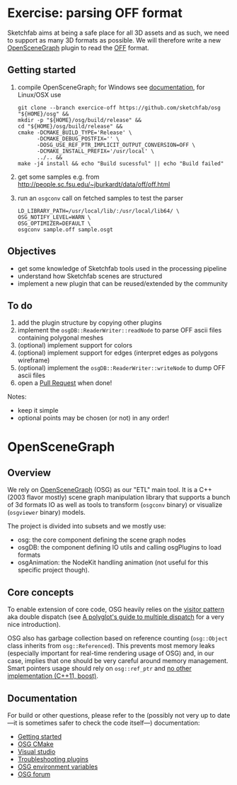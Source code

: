 # Exercise: parsing OFF format

Sketchfab aims at being a safe place for all 3D assets and as such, we need to support as many 3D formats as possible.
We will therefore write a new [OpenSceneGraph](#openscenegraph) plugin to read the [OFF](https://en.wikipedia.org/wiki/OFF_(file_format)) format.


## Getting started

1. compile OpenSceneGraph; for Windows see [documentation](http://www.openscenegraph.org/index.php/documentation/platform-specifics/windows/37-visual-studio), for Linux/OSX use

    ```
    git clone --branch exercice-off https://github.com/sketchfab/osg "${HOME}/osg" &&
    mkdir -p "${HOME}/osg/build/release" &&
    cd "${HOME}/osg/build/release" &&
    cmake -DCMAKE_BUILD_TYPE='Release' \
          -DCMAKE_DEBUG_POSTFIX='' \
          -DOSG_USE_REF_PTR_IMPLICIT_OUTPUT_CONVERSION=OFF \
          -DCMAKE_INSTALL_PREFIX='/usr/local' \
          ../.. &&
    make -j4 install && echo "Build sucessful" || echo "Build failed"
    ```
1. get some samples e.g. from http://people.sc.fsu.edu/~jburkardt/data/off/off.html
1. run an `osgconv` call on fetched samples to test the parser

    ```
    LD_LIBRARY_PATH=/usr/local/lib/:/usr/local/lib64/ \
    OSG_NOTIFY_LEVEL=WARN \
    OSG_OPTIMIZER=DEFAULT \
    osgconv sample.off sample.osgt
    ```

## Objectives

* get some knowledge of Sketchfab tools used in the processing pipeline
* understand how Sketchfab scenes are structured
* implement a new plugin that can be reused/extended by the community


## To do

1. add the plugin structure by copying other plugins
1. implement the `osgDB::ReaderWriter::readNode` to parse OFF ascii files containing polygonal meshes
1. (optional) implement support for colors
1. (optional) implement support for edges (interpret edges as polygons wireframe)
1. (optional) implement the `osgDB::ReaderWriter::writeNode` to dump OFF ascii files
1. open a [Pull Request](https://help.github.com/articles/about-pull-requests/) when done!

Notes:
* keep it simple
* optional points may be chosen (or not) in any order!


# OpenSceneGraph

## Overview

We rely on [OpenSceneGraph](https://en.wikipedia.org/wiki/OpenSceneGraph) (OSG) as our "ETL" main tool. It is a C++ (2003 flavor mostly) scene graph manipulation library that supports a bunch of 3d formats IO as well as tools to transform (`osgconv` binary) or visualize (`osgviewer` binary) models.

The project is divided into subsets and we mostly use:

* osg: the core component defining the scene graph nodes
* osgDB: the component defining IO utils and calling osgPlugins to load formats
* osgAnimation: the NodeKit handling animation (not useful for this specific project though).

## Core concepts

To enable extension of core code, OSG heavily relies on the [visitor pattern](https://en.wikipedia.org/wiki/Visitor_pattern) aka double dispatch (see [A polyglot's guide to multiple dispatch](http://eli.thegreenplace.net/2016/a-polyglots-guide-to-multiple-dispatch) for a very nice introduction).

OSG also has garbage collection based on reference counting (`osg::Object` class inherits from `osg::Referenced`). This prevents most memory leaks (especially important for real-time rendering usage of OSG) and, in our case, implies that one should be very careful around memory management. Smart pointers usage should rely on `osg::ref_ptr` and [no other implementation (C++11, boost)](http://forum.openscenegraph.org/viewtopic.php?t=14695&view=next).

## Documentation

For build or other questions, please refer to the (possibly not very up to date —it is sometimes safer to check the code itself—) documentation:

* [Getting started](http://www.openscenegraph.org/index.php/documentation/getting-started)
* [OSG CMake](https://github.com/openscenegraph/OpenSceneGraph#section-1-how-to-build-openscenegraph)
* [Visual studio](http://www.openscenegraph.org/index.php/documentation/platform-specifics/windows)
* [Troubleshooting plugins](http://www.openscenegraph.org/projects/osg/wiki/Support/PlatformSpecifics/VisualStudio#Importantnoteaboutplugins)
* [OSG environment variables](http://www.openscenegraph.org/projects/osg/wiki/Support/UserGuides/EnvironmentVariables)
* [OSG forum](http://forum.openscenegraph.org/)
